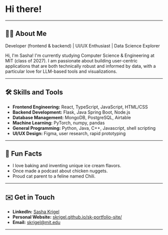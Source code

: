 # Hi there!
---

## 👩‍💻 About Me

Developer (frontend & backend) | UI/UX Enthusiast | Data Science Explorer

Hi, I'm Sasha! I'm currently studying Computer Science & Engineering at MIT (class of 2027). I am passionate about building user-centric applications that are both technically robust and informed by data, with a particular love for LLM-based tools and visualizations.

---

## 🛠️ Skills and Tools

- **Frontend Engineering:** React, TypeScript, JavaScript, HTML/CSS
- **Backend Development:** Flask, Java Spring Boot, Node.js
- **Database Management:** MongoDB, PostgreSQL, Airtable
- **Machine Learning:** PyTorch, numpy, pandas
- **General Programming:** Python, Java, C++, Javascript, shell scripting
- **UI/UX Design:** Figma, user research, rapid prototyping

---

## 🎤 Fun Facts

- I love baking and inventing unique ice cream flavors.
- Once made a podcast about chicken nuggets.
- Proud cat parent to a feline named Chili.

---

## ✉️ Get in Touch

- **LinkedIn:** [Sasha Krigel](https://www.linkedin.com/in/sasha-krigel-3624052a8)
- **Personal Website:** [skrigel.github.io/sk-portfolio-site/](https://skrigel.github.io/sk-portfolio-site/)
- **Email:** skrigel@mit.edu

---
